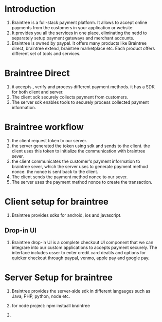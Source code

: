 # Introduction
1. Braintree is a full-stack payment platform. It allows to accept online payments from the customers in your application or website.
2. It provides you all the services in one place, eliminating the nedd to separately setup payment gateways and merchant accounts.
3. Braintree is owned by paypal. It offers many products like Braintree direct, braintree extend, braintree marketplace etc. Each product offers different set of tools and services.

# Braintree Direct
1. it accepts , verify and process different payment methods. it has a SDK for both client and server. 
2. The client sdk securely collects payment from customers.
3. The server sdk enables tools to securely process collected payment information.

# Braintree workflow
1. the client request token to our server.
2. the server generated the token using sdk and sends to the client. the client uses this token to initialize the communication with braintree sever.
3. the client communicates the customer's payment information to braintree sever, which the server uses to generate payment method nonce. the nonce is sent back to the client.
4. The client sends the payment method nonce to our sever.
5. The server uses the payment method nonce to create the transaction.

# Client setup for braintree
1. Braintree provides sdks for android, ios and javascript. 

## Drop-in UI
1. Braintree drop-in UI is a complete checkout UI component that we can integrare into our custom applications to accepts payment securely. The interface includes usser to enter credit card deatils and options for quicker checkout through paypal, venmo, apple pay and google pay. 

# Server Setup for braintree
1. Braintree provides the server-side sdk in different langauges such as Java, PHP, python, node etc.

2. for node project: npm instaall braintree
3. 
